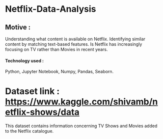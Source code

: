 # Netflix-Data-Analysis

## Motive :

Understanding what content is available on Netflix.
Identifying similar content by matching text-based features.
Is Netflix has increasingly focusing on TV rather than Movies in recent years.

#### Technology used :
Python, Jupyter Notebook, Numpy, Pandas, Seaborn.

# Dataset link : https://www.kaggle.com/shivamb/netflix-shows/data
This dataset contains information concerning TV Shows and Movies added to the Netflix catalogue.
